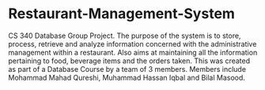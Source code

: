 # Restaurant-Management-System
CS 340 Database Group Project.
The purpose of the system is to store, process, retrieve and analyze information concerned with the administrative management within a restaurant. Also aims at maintaining all the information pertaining to food, beverage items and the orders taken.
This was created as part of a Database Course by a team of 3 members. Members include Mohammad Mahad Qureshi, Muhammad Hassan Iqbal and Bilal Masood.

